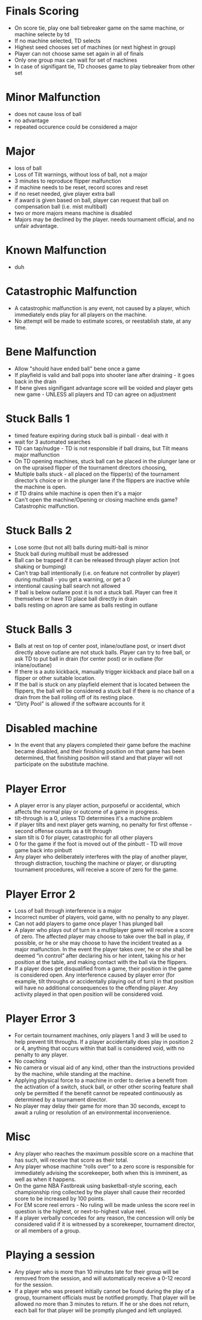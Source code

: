 # Finals Scoring 
- On score tie, play one ball tiebreaker game on the same machine, or machine selecte by td
- If no machine selected, TD selects
- Highest seed chooses set of machines (or next highest in group)
- Player can not choose same set again in all of finals
- Only one group max can wait for set of machines
- In case of signifigant tie, TD chooses game to play tiebreaker from other set

# Minor Malfunction
- does not cause loss of ball
- no advantage
- repeated occurence could be considered a major

# Major
- loss of ball
- Loss of Tilt warnings, without loss of ball, not a major
- 3 minutes to reproduce flipper malfunction
- if machine needs to be reset, record scores and reset
- if no reset needed, give player extra ball
- if award is given based on ball, player can request that ball on compensation ball (i.e. mist multiball)
- two or more majors means machine is disabled
- Majors may be declined by the player.  needs tournament official, and no unfair advantage.

# Known Malfunction
- duh

# Catastrophic Malfunction
- A catastrophic malfunction is any event, not caused by a player, which immediately ends play for all players on the machine.
- No attempt will be made to estimate scores, or reestablish state, at any time.

# Bene Malfunction
- Allow "should have ended ball" bene once a game
- If playfield is valid and ball pops into shooter lane after draining -  it goes back in the drain 
- If bene gives signifigant advantage score will be voided and player gets new game - UNLESS all players and TD can agree on adjustment

# Stuck Balls 1
- timed feature expiring during stuck ball is pinball - deal with it 
- wait for 3 automated searches
- TD can tap/nudge - TD is not responsible if ball drains, but Tilt means major malfunction 
- On TD opening machines, stuck ball can be placed in the plunger lane or on the upraised flipper of the tournament directors choosing,
- Multiple balls stuck - all placed on the flipper(s) of the tournament director’s choice or in the plunger lane if the flippers are inactive while the machine is open.
- if TD drains while machine is open then it's a major
- Can't open the machine/Opening or closing machine ends game?  Catastrophic malfunction. 

# Stuck Balls 2
- Lose some (but not all) balls during multi-ball is minor
- Stuck ball during multiball must be addressed
- Ball can be trapped if it can be released through player action (not shaking or bumping)
- Can't trap ball intentionally (i.e. on feature not controller by player) during multiball - you get a warning, or get a 0
- intentional causing ball search not allowed
- If ball is below outlane post it is not a stuck ball.  Player can free it themselves or have TD place ball directly in drain
- balls resting on apron are same as balls resting in outlane

# Stuck Balls 3
- Balls at rest on top of center post, inlane/outlane post, or insert divot directly above outlane are not stuck balls.  Player can try to free ball, or ask TD to put ball in drain (for center post) or in outlane (for inlane/outlane)
- If there is a auto kickback, manually trigger kickback and place ball on a flipper or other suitable location.
- If the ball is stuck on any playfield element that is located between the flippers, the ball will be considered a stuck ball if there is no chance of a drain from the ball rolling off of its resting place.
- "Dirty Pool" is allowed if the software accounts for it

# Disabled machine
- In the event that any players completed their game before the machine became disabled, and their finishing position on that game has been determined, that finishing position will stand and that player will not participate on the substitute machine. 

# Player Error
- A player error is any player action, purposeful or accidental, which affects the normal play or outcome of a game in progress.
- tilt-through is a 0, unless TD determines it's a machine problem
- if player tilts and next player gets warning, no penalty for first offense - second offense counts as a tilt through
- slam tilt is 0 for player, catastrophic for all other players
- 0 for the game if the foot is moved out of the pinbutt - TD will move game back into pinbutt 
- Any player who deliberately interferes with the play of another player, through distraction, touching the machine or player, or disrupting tournament procedures, will receive a score of zero for the game.

# Player Error 2
- Loss of ball through interference is a major
- Incorrect number of players, void game, with no penalty to any player.
- Can not add players to game once player 1 has plunged ball
- A player who plays out of turn in a multiplayer game will receive a score of zero. The affected player may choose to take over the ball in play, if possible, or he or she may choose to have the incident treated as a major malfunction. In the event the player takes over, he or she shall be deemed “in control” after declaring his or her intent, taking his or her position at the table, and making contact with the ball via the flippers. 
- If a player does get disqualified from a game, their position in the game is considered open. Any interference caused by player error (for example, tilt throughs or accidentally playing out of turn) in that position will have no additional consequences to the offending player. Any activity played in that open position will be considered void.

# Player Error 3
- For certain tournament machines, only players 1 and 3 will be used to help prevent tilt throughs. If a player accidentally does play in position 2 or 4, anything that occurs within that ball is considered void, with no penalty to any player.
- No coaching
- No camera or visual aid of any kind, other than the instructions provided by the machine, while standing at the machine.
- Applying physical force to a machine in order to derive a benefit from the activation of a switch, stuck ball, or other other scoring feature shall only be permitted if the benefit cannot be repeated continuously as determined by a tournament director. 
- No player may delay their game for more than 30 seconds, except to await a ruling or resolution of an environmental inconvenience. 

# Misc
- Any player who reaches the maximum possible score on a machine that has such, will receive that score as their total.
- Any player whose machine “rolls over” to a zero score is responsible for immediately advising the scorekeeper, both when this is imminent, as well as when it happens.
- On the game NBA Fastbreak using basketball-style scoring, each championship ring collected by the player shall cause their recorded score to be increased by 100 points.
- For EM score reel errors - No ruling will be made unless the score reel in question is the highest, or next-to-highest value reel. 
- If a player verbally concedes for any reason, the concession will only be considered valid if it is witnessed by a scorekeeper, tournament director, or all members of a group.

# Playing a session
- Any player who is more than 10 minutes late for their group will be removed from the session, and will automatically receive a 0-12 record for the session.
- If a player who was present initially cannot be found during the play of a group, tournament officials must be notified promptly. That player will be allowed no more than 3 minutes to return. If he or she does not return, each ball for that player will be promptly plunged and left unplayed.

